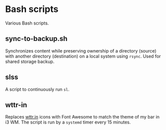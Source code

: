 # Bash scripts

Various Bash scripts.

## sync-to-backup.sh

Synchronizes content while preserving ownership of a directory (source) with another directory (destination) on a local system using ```rsync```. Used for shared storage backup.

## slss

A script to continuously run ```sl```.

## wttr-in

Replaces [wttr.in](https://github.com/chubin/wttr.in) icons with Font Awesome to match the theme of my bar in i3 WM. The script is run by a ```systemd``` timer every 15 minutes.
